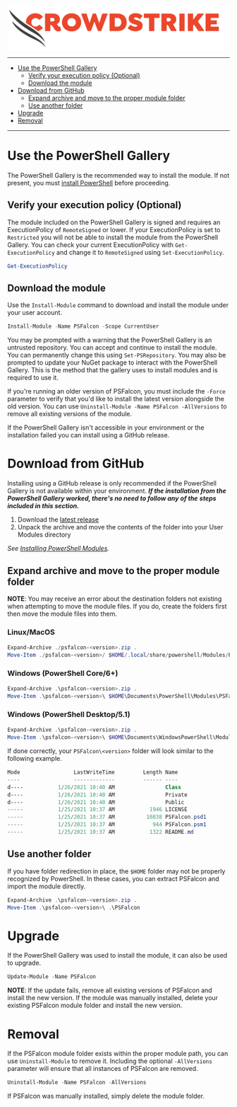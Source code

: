 ![CrowdStrike Falcon](https://raw.githubusercontent.com/CrowdStrike/falconpy/main/docs/asset/cs-logo.png)
***
- [Use the PowerShell Gallery](#use-the-powershell-gallery)
    - [Verify your execution policy (Optional)](#verify-your-execution-policy-optional)
    - [Download the module](#download-the-module)
- [Download from GitHub](#download-from-github)
    - [Expand archive and move to the proper module folder](#expand-archive-and-move-to-the-proper-module-folder)
    - [Use another folder](#use-another-folder)
- [Upgrade](#upgrade)
- [Removal](#removal)
***
# Use the PowerShell Gallery
The PowerShell Gallery is the recommended way to install the module. If not present, you must [install PowerShell](https://github.com/PowerShell/PowerShell#get-powershell)
before proceeding.
## Verify your execution policy (Optional)
The module included on the PowerShell Gallery is signed and requires an ExecutionPolicy of `RemoteSigned` or
lower. If your ExecutionPolicy is set to `Restricted` you will not be able to install the module from the
PowerShell Gallery. You can check your current ExecutionPolicy with `Get-ExecutionPolicy` and change it to
`RemoteSigned` using `Set-ExecutionPolicy`.
```powershell
Get-ExecutionPolicy
```
## Download the module
Use the `Install-Module` command to download and install the module under your user account.
```powershell
Install-Module -Name PSFalcon -Scope CurrentUser
```
You may be prompted with a warning that the PowerShell Gallery is an untrusted repository. You can accept and
continue to install the module. You can permanently change this using `Set-PSRepository`. You may also be
prompted to update your NuGet package to interact with the PowerShell Gallery. This is the method that the gallery
uses to install modules and is required to use it.

If you're running an older version of PSFalcon, you must include the `-Force` parameter to verify that you'd like
to install the latest version alongside the old version. You can use `Uninstall-Module -Name PSFalcon -AllVersions`
to remove all existing versions of the module.

If the PowerShell Gallery isn't accessible in your environment or the installation failed you can install using a
GitHub release.
# Download from GitHub
Installing using a GitHub release is only recommended if the PowerShell Gallery is not available within your
environment. **_If the installation from the PowerShell Gallery worked, there's no need to follow any of the_**
**_steps included in this section._**

1. Download the [latest release](https://github.com/CrowdStrike/psfalcon/releases)
2. Unpack the archive and move the contents of the folder into your User Modules directory

_See [Installing PowerShell Modules](https://docs.microsoft.com/en-us/powershell/scripting/developer/module/installing-a-powershell-module)._

## Expand archive and move to the proper module folder
**NOTE**: You may receive an error about the destination folders not existing when attempting to move the module
files. If you do, create the folders first then move the module files into them.

### Linux/MacOS
```powershell
Expand-Archive ./psfalcon-<version>.zip .
Move-Item ./psfalcon-<version>/ $HOME/.local/share/powershell/Modules/PSFalcon/<version>/ -Force
```
### Windows \(PowerShell Core/6+\)
```powershell
Expand-Archive .\psfalcon-<version>.zip .
Move-Item .\psfalcon-<version>\ $HOME\Documents\PowerShell\Modules\PSFalcon\<version>\ -Force
```
### Windows \(PowerShell Desktop/5.1\)
```powershell
Expand-Archive .\psfalcon-<version>.zip .
Move-Item .\psfalcon-<version>\ $HOME\Documents\WindowsPowerShell\Modules\PSFalcon\<version>\ -Force
```
If done correctly, your `PSFalcon\<version>` folder will look similar to the following example.
```powershell
Mode                 LastWriteTime         Length Name
----                 -------------         ------ ----
d----           1/26/2021 10:40 AM                Class
d----           1/26/2021 10:40 AM                Private
d----           1/26/2021 10:40 AM                Public
-----           1/25/2021 10:37 AM           1946 LICENSE
-----           1/25/2021 10:37 AM          10838 PSFalcon.psd1
-----           1/25/2021 10:37 AM            944 PSFalcon.psm1
-----           1/25/2021 10:37 AM           1322 README.md
```
## Use another folder
If you have folder redirection in place, the `$HOME` folder may not be properly recognized by PowerShell. In these
cases, you can extract PSFalcon and import the module directly.
```powershell
Expand-Archive .\psfalcon-<version>.zip .
Move-Item .\psfalcon-<version>\ .\PSFalcon
```
# Upgrade
If the PowerShell Gallery was used to install the module, it can also be used to upgrade.
```powershell
Update-Module -Name PSFalcon
```
**NOTE**: If the update fails, remove all existing versions of PSFalcon and install the new version.
If the module was manually installed, delete your existing PSFalcon module folder and install the new version.
# Removal
If the PSFalcon module folder exists within the proper module path, you can use `Uninstall-Module` to remove it.
Including the optional `-AllVersions` parameter will ensure that all instances of PSFalcon are removed.
```powershell
Uninstall-Module -Name PSFalcon -AllVersions
```
If PSFalcon was manually installed, simply delete the module folder.